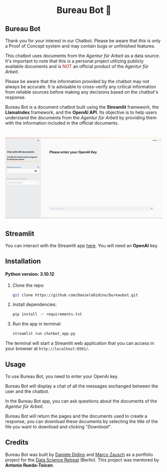 <h1 align="center">Bureau Bot 🤖</h1>


## Bureau Bot

Thank you for your interest in our Chatbot. Please be aware that this is only a Proof of Concept system and may contain bugs or unfinished features.

This chatbot uses documents from the *Agentur für Arbeit* as a data source.
It's important to note that this is a personal project utilizing publicly available documents and is <span style="color:#ad1714;">NOT</span> an official product of the *Agentur für Arbeit*.

Please be aware that the information provided by the chatbot may not always be accurate.
It is advisable to cross-verify any critical information from reliable sources before making any decisions based on the chatbot's response.

Bureau Bot is a document chatbot built using the **Streamlit** framework, the **LlamaIndex** framework, and the **OpenAI API**. Its objective is to help users understand the documents from the *Agentur für Arbeit* by providing them with the information included in the official documents.

<h1 align="center">
<img src="chatbot_screenshot.png" alt="drawing" width="900"/>
</h1>


## Streamlit

You can interact with the Streamlit app [here](https://....). You will need an **OpenAI** key.


## Installation

#### Python version: 3.10.12

1. Clone the repo:

    ```bash
    git clone https://github.com/DanieleDidino/bureaubot.git
    ```

2. Install dependencies:

    ```bash
    pip install -r requirements.txt
    ```
   
3. Run the app in terminal:
   
    ```bash
    streamlit run chatbot_app.py
    ```

The terminal will start a Streamlit web application that you can access in your browser at `http://localhost:8501/`.


## Usage

To use Bureau Bot, you need to enter your OpenAi key.

Bureau Bot will display a chat of all the messages exchanged between the user and the chatbot.

In the Bureau Bot app, you can ask questions about the documents of the *Agentur für Arbeit*.

Bureau Bot will return the pages and the documents used to create a response, you can download these documents by selecting the title of the file you want to download and clicking "*Download*".


## Credits

Bureau Bot was built by [Daniele Didino](www.linkedin.com/in/daniele-didino) and [Marco Zausch](https://www.linkedin.com/in/marcozausch) as a portfolio project for the [Data Science Retreat](https://datascienceretreat.com/) (Berlin). This project was mentored by **Antonio Rueda-Toicen**.
